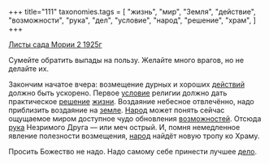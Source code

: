 +++
title="111"
taxonomies.tags = [
 "жизнь",
 "мир",
 "Земля",
 "действие",
 "возможности",
 "рука",
 "дел",
 "условие",
 "народ",
 "решение",
 "храм",
]
+++

[Листы сада Мории 2 1925г](/agni/1925)

Сумейте обратить выпады на пользу. Желайте много врагов, но не делайте их.   

Закончим начатое вчера: возмещение дурных и хороших [действий](/tags/действие) должно быть ускорено. Первое [условие](/tags/условие) религии должно дать практическое [решение](/tags/решение) [жизни](/tags/жизнь). Воздаяние небесное отвлечённо, надо приблизить воздаяние на [земле](/tags/Земля). [Народ](/tags/[народ](/tags/народ)) может понять сейчас ощущаемое миром доступное чудо обновления [возможностей](/tags/возможности). Отсюда [рука](/tags/рука) Незримого Друга — или меч острый. И, помня немедленное явление полезности возмещения, [народ](/tags/народ) найдёт новую тропу ко Храму.   

Просить Божество не надо. Надо самому себе принести лучшее [дело](/tags/дел).   

